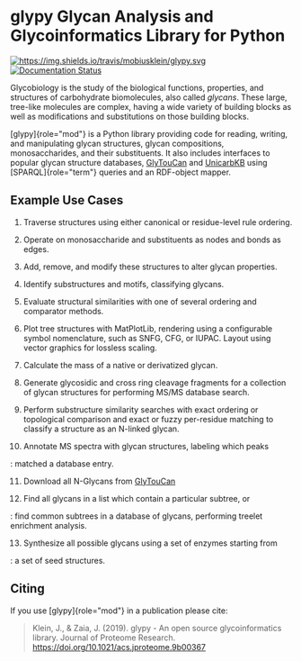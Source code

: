 glypy Glycan Analysis and Glycoinformatics Library for Python
=============================================================

[![<https://img.shields.io/travis/mobiusklein/glypy.svg>](https://img.shields.io/travis/mobiusklein/glypy.svg)](https://travis-ci.org/mobiusklein/glypy)
[![Documentation
Status](https://readthedocs.org/projects/glypy/badge/?version=master)](http://glypy.readthedocs.org/en/master/?badge=master)

Glycobiology is the study of the biological functions, properties, and
structures of carbohydrate biomolecules, also called *glycans*. These
large, tree-like molecules are complex, having a wide variety of
building blocks as well as modifications and substitutions on those
building blocks.

[glypy]{role="mod"} is a Python library providing code for reading,
writing, and manipulating glycan structures, glycan compositions,
monosaccharides, and their substituents. It also includes interfaces to
popular glycan structure databases, [GlyTouCan](https://glytoucan.org/)
and [UnicarbKB](http://www.unicarbkb.org/) using [SPARQL]{role="term"}
queries and an RDF-object mapper.

Example Use Cases
-----------------

1.  Traverse structures using either canonical or residue-level rule
    ordering.
2.  Operate on monosaccharide and substituents as nodes and bonds as
    edges.
3.  Add, remove, and modify these structures to alter glycan properties.
4.  Identify substructures and motifs, classifying glycans.
5.  Evaluate structural similarities with one of several ordering and
    comparator methods.
6.  Plot tree structures with MatPlotLib, rendering using a configurable
    symbol nomenclature, such as SNFG, CFG, or IUPAC. Layout using
    vector graphics for lossless scaling.
7.  Calculate the mass of a native or derivatized glycan.
8.  Generate glycosidic and cross ring cleavage fragments for a
    collection of glycan structures for performing MS/MS database
    search.
9.  Perform substructure similarity searches with exact ordering or
    topological comparison and exact or fuzzy per-residue matching to
    classify a structure as an N-linked glycan.

10. Annotate MS spectra with glycan structures, labeling which peaks

:   matched a database entry.

11. Download all N-Glycans from [GlyTouCan](https://glytoucan.org/)

12. Find all glycans in a list which contain a particular subtree, or

:   find common subtrees in a database of glycans, performing treelet
    enrichment analysis.

13. Synthesize all possible glycans using a set of enzymes starting from

:   a set of seed structures.

Citing
------

If you use [glypy]{role="mod"} in a publication please cite:

> Klein, J., & Zaia, J. (2019). glypy - An open source glycoinformatics
> library. Journal of Proteome Research.
> <https://doi.org/10.1021/acs.jproteome.9b00367>
